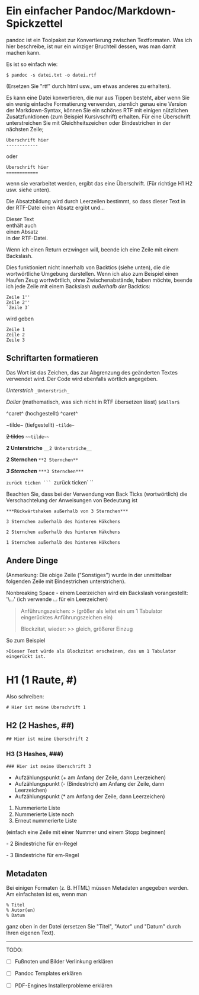 # Ein einfacher Pandoc/Markdown-Spickzettel

pandoc ist ein Toolpaket zur Konvertierung zwischen Textformaten.
Was ich hier beschreibe, ist nur ein winziger Bruchteil dessen, was man
damit machen kann.

Es ist so einfach wie:

`$ pandoc -s datei.txt -o datei.rtf`

(Ersetzen Sie \"rtf\" durch html usw., um etwas anderes zu erhalten).

Es kann eine Datei konvertieren, die nur aus Tippen besteht, aber wenn
Sie ein wenig einfache Formatierung verwenden, ziemlich genau eine
Version der Markdown-Syntax, können Sie ein schönes RTF mit einigen
nützlichen Zusatzfunktionen (zum Beispiel Kursivschrift) erhalten. Für
eine Überschrift unterstreichen Sie mit Gleichheitszeichen oder
Bindestrichen in der nächsten Zeile;

    Überschrift hier
    ------------

oder

    Überschrift hier
    ============

wenn sie verarbeitet werden, ergibt das eine Überschrift. (Für richtige
H1 H2 usw. siehe unten).

Die Absatzbildung wird durch Leerzeilen bestimmt, so dass dieser Text in
der RTF-Datei einen Absatz ergibt und\...

Dieser Text\
enthält auch\
einen Absatz\
in der RTF-Datei.

Wenn ich einen Return erzwingen will, beende ich eine Zeile mit einem
Backslash.

Dies funktioniert nicht innerhalb von Backtics (siehe unten), die die
wortwörtliche Umgebung darstellen. Wenn ich also zum Beispiel einen
Haufen Zeug wortwörtlich, ohne Zwischenabstände, haben möchte, beende
ich jede Zeile mit einem Backslash *außerhalb der* Backtics:

`Zeile 1''`\
`Zeile 2''`\
`` `Zeile 3` ``

wird geben

`Zeile 1`\
`Zeile 2`\
`Zeile 3`

## Schriftarten formatieren

Das Wort ist das Zeichen, das zur Abgrenzung des geänderten Textes
verwendet wird. Der Code wird ebenfalls wörtlich angegeben.

*Unterstrich* `_Unterstrich_`

*Dollar* (mathematisch, was sich nicht in RTF übersetzen lässt)
`$dollar$`

^caret^ (hochgestellt) \^caret\^

~tilde~ (tiefgestellt) `~tilde~`

~~2 tildes~~ `~~tilde~~`

**2 Unterstriche** `__2 Unterstriche__`

**2 Sternchen** `**2 Sternchen**`

***3 Sternchen*** `***3 Sternchen***`

`zurück ticken ``` `zurück ticken` ``

Beachten Sie, dass bei der Verwendung von Back Ticks (wortwörtlich) die
Verschachtelung der Anweisungen von Bedeutung ist

`***Rückwärtshaken außerhalb von 3 Sternchen***`

`3 Sternchen außerhalb des hinteren Häkchens`

`2 Sternchen außerhalb des hinteren Häkchens`

`1 Sternchen außerhalb des hinteren Häkchens`

## Andere Dinge

(Anmerkung: Die obige Zeile (\"Sonstiges\") wurde in der unmittelbar
folgenden Zeile mit Bindestrichen unterstrichen).

Nonbreaking Space - einem Leerzeichen wird ein Backslash vorangestellt:
\'\\⌴\' (ich verwende ⌴ für ein Leerzeichen)

> Anführungszeichen: \> (größer als leitet ein um 1 Tabulator
> eingerücktes Anführungszeichen ein)
>
> Blockzitat, wieder: \>\> gleich, größerer Einzug

So zum Beispiel

    >Dieser Text würde als Blockzitat erscheinen, das um 1 Tabulator eingerückt ist.

# H1 (1 Raute, #)

Also schreiben:

    # Hier ist meine Überschrift 1

## H2 (2 Hashes, ##)

    ## Hier ist meine Überschrift 2

### H3 (3 Hashes, ###)

    ### Hier ist meine Überschrift 3

-   Aufzählungspunkt (+ am Anfang der Zeile, dann Leerzeichen)
-   Aufzählungspunkt (- (Bindestrich) am Anfang der Zeile, dann
    Leerzeichen)
-   Aufzählungspunkt (\* am Anfang der Zeile, dann Leerzeichen)

1.  Nummerierte Liste
2.  Nummerierte Liste noch
3.  Erneut nummerierte Liste

(einfach eine Zeile mit einer Nummer und einem Stopp beginnen)

\- 2 Bindestriche für en-Regel

\- 3 Bindestriche für em-Regel

## Metadaten

Bei einigen Formaten (z. B. HTML) müssen Metadaten angegeben werden. Am
einfachsten ist es, wenn man

`% Titel`\
`% Autor(en)`\
`% Datum`

ganz oben in der Datei (ersetzen Sie \"Titel\", \"Autor\" und \"Datum\"
durch Ihren eigenen Text).


---

TODO:

  
+ [ ] Fußnoten und Bilder Verlinkung erklären
+ [ ] Pandoc Templates erklären
+ [ ] PDF-Engines Installerprobleme erklären
 
 
